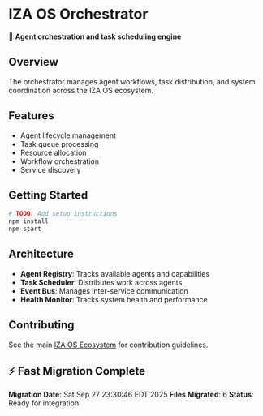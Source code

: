 # IZA OS Orchestrator

🎼 **Agent orchestration and task scheduling engine**

## Overview
The orchestrator manages agent workflows, task distribution, and system coordination across the IZA OS ecosystem.

## Features
- Agent lifecycle management
- Task queue processing
- Resource allocation
- Workflow orchestration
- Service discovery

## Getting Started
```bash
# TODO: Add setup instructions
npm install
npm start
```

## Architecture
- **Agent Registry**: Tracks available agents and capabilities
- **Task Scheduler**: Distributes work across agents
- **Event Bus**: Manages inter-service communication
- **Health Monitor**: Tracks system health and performance

## Contributing
See the main [IZA OS Ecosystem](../iza-os-ecosystem) for contribution guidelines.


## ⚡ Fast Migration Complete

**Migration Date**: Sat Sep 27 23:30:46 EDT 2025
**Files Migrated**:        6
**Status**: Ready for integration

